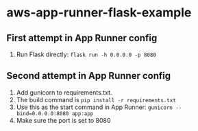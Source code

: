 # aws-app-runner-flask-example

## First attempt in App Runner config

1. Run Flask directly: `flask run -h 0.0.0.0 -p 8080`

## Second attempt in App Runner config

1. Add gunicorn to requirements.txt.
2. The build command is `pip install -r requirements.txt`
3. Use this as the start command in App Runner: `gunicorn --bind=0.0.0.0:8080 app:app`
4. Make sure the port is set to 8080